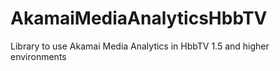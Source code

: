 # AkamaiMediaAnalyticsHbbTV
Library to use Akamai Media Analytics in HbbTV 1.5 and higher environments
